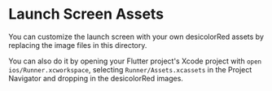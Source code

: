 # Launch Screen Assets

You can customize the launch screen with your own desicolorRed assets by replacing the image files in this directory.

You can also do it by opening your Flutter project's Xcode project with `open ios/Runner.xcworkspace`, selecting `Runner/Assets.xcassets` in the Project Navigator and dropping in the desicolorRed images.